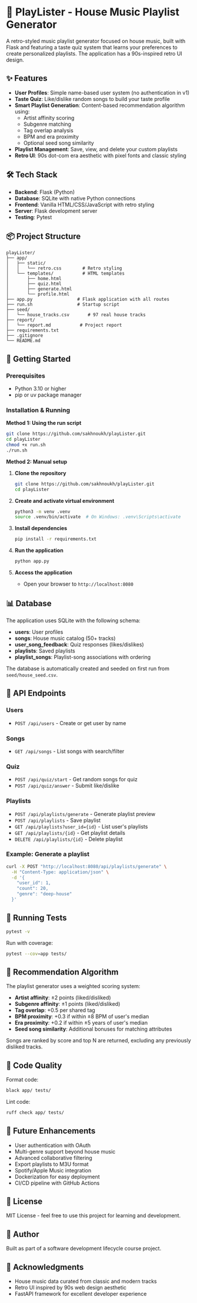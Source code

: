 # 🎵 PlayLister - House Music Playlist Generator

A retro-styled music playlist generator focused on house music, built with Flask and featuring a taste quiz system that learns your preferences to create personalized playlists. The application has a 90s-inspired retro UI design.

## ✨ Features

- **User Profiles**: Simple name-based user system (no authentication in v1)
- **Taste Quiz**: Like/dislike random songs to build your taste profile
- **Smart Playlist Generation**: Content-based recommendation algorithm using:
  - Artist affinity scoring
  - Subgenre matching
  - Tag overlap analysis
  - BPM and era proximity
  - Optional seed song similarity
- **Playlist Management**: Save, view, and delete your custom playlists
- **Retro UI**: 90s dot-com era aesthetic with pixel fonts and classic styling

## 🛠 Tech Stack

- **Backend**: Flask (Python)
- **Database**: SQLite with native Python connections
- **Frontend**: Vanilla HTML/CSS/JavaScript with retro styling
- **Server**: Flask development server
- **Testing**: Pytest

## 📦 Project Structure

```
playLister/
├── app/
│   ├── static/
│   │   └── retro.css        # Retro styling
│   └── templates/           # HTML templates
│       ├── home.html
│       ├── quiz.html
│       ├── generate.html
│       └── profile.html
├── app.py                 # Flask application with all routes
├── run.sh                 # Startup script
├── seed/
│   └── house_tracks.csv       # 97 real house tracks
├── report/
│   └── report.md           # Project report
├── requirements.txt
├── .gitignore
└── README.md
```

## 🚀 Getting Started

### Prerequisites

- Python 3.10 or higher
- pip or uv package manager

### Installation & Running

**Method 1: Using the run script**

```bash
git clone https://github.com/sakhnoukh/playLister.git
cd playLister
chmod +x run.sh
./run.sh
```

**Method 2: Manual setup**

1. **Clone the repository**
   ```bash
   git clone https://github.com/sakhnoukh/playLister.git
   cd playLister
   ```

2. **Create and activate virtual environment**
   ```bash
   python3 -m venv .venv
   source .venv/bin/activate  # On Windows: .venv\Scripts\activate
   ```

3. **Install dependencies**
   ```bash
   pip install -r requirements.txt
   ```

4. **Run the application**
   ```bash
   python app.py
   ```

5. **Access the application**
   - Open your browser to `http://localhost:8080`

## 📊 Database

The application uses SQLite with the following schema:

- **users**: User profiles
- **songs**: House music catalog (50+ tracks)
- **user_song_feedback**: Quiz responses (likes/dislikes)
- **playlists**: Saved playlists
- **playlist_songs**: Playlist-song associations with ordering

The database is automatically created and seeded on first run from `seed/house_seed.csv`.

## 🎯 API Endpoints

### Users
- `POST /api/users` - Create or get user by name

### Songs
- `GET /api/songs` - List songs with search/filter

### Quiz
- `POST /api/quiz/start` - Get random songs for quiz
- `POST /api/quiz/answer` - Submit like/dislike

### Playlists
- `POST /api/playlists/generate` - Generate playlist preview
- `POST /api/playlists` - Save playlist
- `GET /api/playlists?user_id={id}` - List user's playlists
- `GET /api/playlists/{id}` - Get playlist details
- `DELETE /api/playlists/{id}` - Delete playlist

### Example: Generate a playlist
```bash
curl -X POST "http://localhost:8080/api/playlists/generate" \
  -H "Content-Type: application/json" \
  -d '{
    "user_id": 1,
    "count": 20,
    "genre": "deep-house"
  }'
```

## 🧪 Running Tests

```bash
pytest -v
```

Run with coverage:
```bash
pytest --cov=app tests/
```

## 🎨 Recommendation Algorithm

The playlist generator uses a weighted scoring system:

- **Artist affinity**: ±2 points (liked/disliked)
- **Subgenre affinity**: ±1 points (liked/disliked)
- **Tag overlap**: +0.5 per shared tag
- **BPM proximity**: +0.3 if within ±8 BPM of user's median
- **Era proximity**: +0.2 if within ±5 years of user's median
- **Seed song similarity**: Additional bonuses for matching attributes

Songs are ranked by score and top N are returned, excluding any previously disliked tracks.

## 📝 Code Quality

Format code:
```bash
black app/ tests/
```

Lint code:
```bash
ruff check app/ tests/
```

## 🔮 Future Enhancements

- User authentication with OAuth
- Multi-genre support beyond house music
- Advanced collaborative filtering
- Export playlists to M3U format
- Spotify/Apple Music integration
- Dockerization for easy deployment
- CI/CD pipeline with GitHub Actions

## 📄 License

MIT License - feel free to use this project for learning and development.

## 👤 Author

Built as part of a software development lifecycle course project.

## 🙏 Acknowledgments

- House music data curated from classic and modern tracks
- Retro UI inspired by 90s web design aesthetic
- FastAPI framework for excellent developer experience
